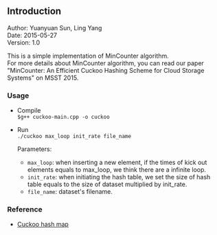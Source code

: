 Introduction
---

Author: Yuanyuan Sun,  Ling Yang  
Date: 2015-05-27  
Version: 1.0  

This is a simple implementation of MinCounter algorithm.  
For more details about MinCounter algorithm,  you can read our paper "MinCounter: An Efficient Cuckoo Hashing Scheme for Cloud Storage Systems" on MSST 2015.


### Usage  

- Compile   
    `$g++ cuckoo-main.cpp -o cuckoo`
- Run    
    `./cuckoo max_loop init_rate file_name`

    Parameters: 
    * `max_loop`: when inserting a new element, if the times of kick out elements equals to max_loop, we think there are a infinite loop.
    * `init_rate`: when initiating the hash table, we set the size of hash table equals to the size of dataset  multiplied by init_rate.
    * `file_name`: dataset's filename.


### Reference

- [Cuckoo hash map](http://sourceforge.net/projects/cuckoo-cpp/?source=navbar)


